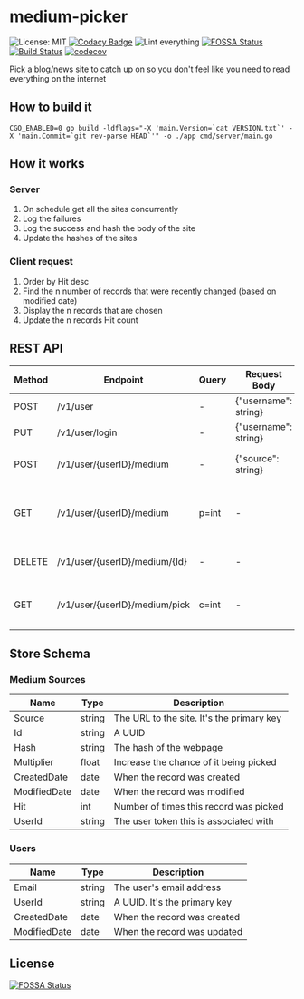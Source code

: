# medium-picker

![License: MIT](https://img.shields.io/badge/License-MIT-green.svg)
[![Codacy Badge](https://api.codacy.com/project/badge/Grade/b06d2ab8a21941b78abc54eafd1941e4)](https://app.codacy.com/gh/ankur22/medium-picker?utm_source=github.com&utm_medium=referral&utm_content=ankur22/medium-picker&utm_campaign=Badge_Grade)
![Lint everything](https://github.com/ankur22/medium-picker/workflows/Lint%20everything/badge.svg)
[![FOSSA Status](https://app.fossa.com/api/projects/custom%2B20992%2Fgithub.com%2Fankur22%2Fmedium-picker.svg?type=shield)](https://app.fossa.com/projects/custom%2B20992%2Fgithub.com%2Fankur22%2Fmedium-picker?ref=badge_shield)
[![Build Status](https://travis-ci.com/ankur22/medium-picker.svg?branch=main)](https://travis-ci.com/ankur22/medium-picker)
[![codecov](https://codecov.io/gh/ankur22/medium-picker/branch/main/graph/badge.svg?token=T5NKEL12CW)](https://codecov.io/gh/ankur22/medium-picker)

Pick a blog/news site to catch up on so you don't feel like you need to read everything on the internet

## How to build it

```shell
CGO_ENABLED=0 go build -ldflags="-X 'main.Version=`cat VERSION.txt`' -X 'main.Commit=`git rev-parse HEAD`'" -o ./app cmd/server/main.go
```

## How it works

### Server

1. On schedule get all the sites concurrently
2. Log the failures
3. Log the success and hash the body of the site
4. Update the hashes of the sites

### Client request

1. Order by Hit desc
2. Find the n number of records that were recently changed (based on modified date)
3. Display the n records that are chosen
4. Update the n records Hit count

## REST API

| Method | Endpoint                        | Query | Request Body         | Reponse Body                           | Success Code | Failures | Description               |
|--------|---------------------------------|-------|----------------------|----------------------------------------|--------------|----------|---------------------------|
| POST   | /v1/user                        | -     | {"username": string} | {"userId": "string"}                   | 201          | 400 409  | Create account            |
| PUT    | /v1/user/login                  | -     | {"username": string} | {"userId": "string"}                   | 200          | 400 404  | Login                     |
| POST   | /v1/user/{userID}/medium        | -     | {"source": string}   | -                                      | 204          | 404 409  | Add a new medium source   |
| GET    | /v1/user/{userID}/medium        | p=int | -                    | [{"source": string, "Id": string, "nextPage": int}]   | 200      | 400      | Get all the sources (paginated) |
| DELETE | /v1/user/{userID}/medium/{Id}   | -     | -                    | -                                      | 204          | 404      | Delete a medium source    |
| GET    | /v1/user/{userID}/medium/pick   | c=int | -                    | [{"url": "string", "Id": string}]      | 200          | 400 404  | Get c medium urls to read |

## Store Schema

### Medium Sources

| Name         | Type   | Description                               |
|--------------|--------|-------------------------------------------|
| Source       | string | The URL to the site. It's the primary key |
| Id           | string | A UUID                                    |
| Hash         | string | The hash of the webpage                   |
| Multiplier   | float  | Increase the chance of it being picked    |
| CreatedDate  | date   | When the record was created               |
| ModifiedDate | date   | When the record was modified              |
| Hit          | int    | Number of times this record was picked    |
| UserId       | string | The user token this is associated with    |

### Users

| Name         | Type   | Description                  |
|--------------|--------|------------------------------|
| Email        | string | The user's email address     |
| UserId       | string | A UUID. It's the primary key |
| CreatedDate  | date   | When the record was created  |
| ModifiedDate | date   | When the record was updated  |

## License

[![FOSSA Status](https://app.fossa.com/api/projects/custom%2B20992%2Fgithub.com%2Fankur22%2Fmedium-picker.svg?type=large)](https://app.fossa.com/projects/custom%2B20992%2Fgithub.com%2Fankur22%2Fmedium-picker?ref=badge_large)
